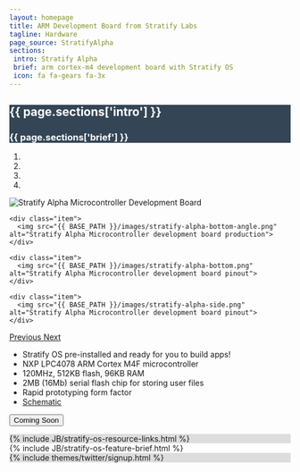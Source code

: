 ```yaml
---
layout: homepage
title: ARM Development Board from Stratify Labs
tagline: Hardware
page_source: StratifyAlpha
sections:
 intro: Stratify Alpha
 brief: arm cortex-m4 development board with Stratify OS
 icon: fa fa-gears fa-3x
---
```


<div style="background: #344555; color: #fff;">
	<div class="container">
  <div class="row header_row">
			<div class="col-md-3 text-center">
				<h2><i class="{{ page.sections['icon'] }}"></i></h2>
			</div>
			<div class="col-md-9">
				<h2><b>{{ page.sections['intro'] }}</b></h2>
				<h3>{{ page.sections['brief'] }}</h3>
			</div>
		</div>
	</div>
</div>

<div class="container">
<div class="row header_row">
<div class="col-md-5">

<div id="carousel-product-images" class="carousel slide" data-ride="carousel">
  <!-- Indicators -->
  <ol class="carousel-indicators">
    <li data-target="#carousel-product-images" data-slide-to="0" class="active"></li>
    <li data-target="#carousel-product-images" data-slide-to="1"></li>
    <li data-target="#carousel-product-images" data-slide-to="2"></li>
    <li data-target="#carousel-product-images" data-slide-to="3"></li>
  </ol>

  <!-- Wrapper for slides -->
  <div class="carousel-inner" role="listbox">

  <div class="item active">
    <img src="{{ BASE_PATH }}/images/stratify-alpha-angle.png" alt="Stratify Alpha Microcontroller Development Board">
  </div>

    <div class="item">
      <img src="{{ BASE_PATH }}/images/stratify-alpha-bottom-angle.png" alt="Stratify Alpha Microcontroller development board production">
    </div>

    <div class="item">
      <img src="{{ BASE_PATH }}/images/stratify-alpha-bottom.png" alt="Stratify Alpha Microcontroller development board pinout">
    </div>

    <div class="item">
      <img src="{{ BASE_PATH }}/images/stratify-alpha-side.png" alt="Stratify Alpha Microcontroller development board pinout">
    </div>

  </div>

  <!-- Controls -->
  <a class="left carousel-control" href="#carousel-product-images" role="button" data-slide="prev">
    <span class="glyphicon glyphicon-chevron-left" aria-hidden="true"><i class="fa fa-chevron-left"></i></span>
    <span class="sr-only">Previous</span>
  </a>
  <a class="right carousel-control" href="#carousel-product-images" role="button" data-slide="next">
    <span class="glyphicon glyphicon-chevron-right" aria-hidden="true"><i class="fa fa-chevron-right"></i></span>
    <span class="sr-only">Next</span>
  </a>
</div>

</div>

<div class="col-md-7">

<ul>
<li>Stratify OS pre-installed and ready for you to build apps!</li>
<li>NXP LPC4078 ARM Cortex M4F microcontroller</li>
<li>120MHz, 512KB flash, 96KB RAM</li>
<li>2MB (16Mb) serial flash chip for storing user files</li>
<li>Rapid prototyping form factor</li>
<li><a href="{{ BASE_PATH }}/files/StratifyAlpha-X3-Schematic.pdf">Schematic</a></li>
</ul>

<button class="btn btn-success btn-lg" name="submit">Coming Soon</button>

</div>
</div>
</div>

<div style="background: #ddd; height: auto">
  {% include JB/stratify-os-resource-links.html %}
</div>

<div style="background: #fff; height: auto">
  {% include JB/stratify-os-feature-brief.html %}
</div>




<div style="background: #ddd;">
	<div class="container">
		{% include themes/twitter/signup.html %}
	</div>
</div>
